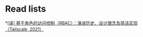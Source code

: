 # Read lists

*[[译] 基于角色的访问控制（RBAC）：演进历史、设计理念及简洁实现（Tailscale, 2021）](https://arthurchiao.art/blog/rbac-as-it-meant-to-be-zh/)
